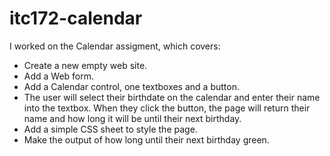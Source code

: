 # itc172-calendar

I worked on the Calendar assigment, which covers:

- Create a new empty web site.
- Add a Web form.
- Add a Calendar control, one textboxes and a button.
- The user will select their birthdate on the calendar and enter their name into the textbox. When they click the button, the page will return their name and how long it will be until their next birthday.
- Add a simple CSS sheet to style the page.
- Make the output of how long until their next birthday green.
